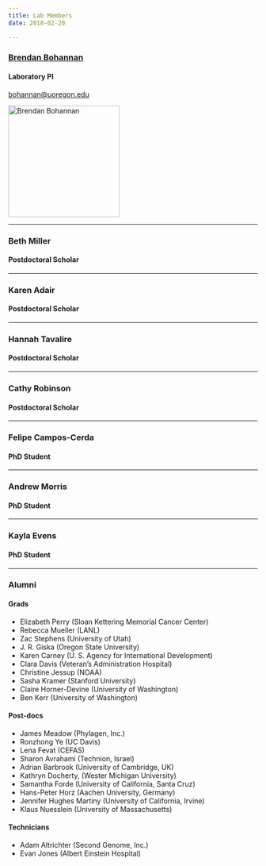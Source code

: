 ```yaml
---
title: Lab Members
date: 2018-02-20

---
```


### <a href="/people/bohannan">Brendan Bohannan</a>
#### Laboratory PI
bohannan@uoregon.edu


<a href="/people/bohannan">
<img src="/img/bohannan.jpg" alt="Brendan Bohannan" align="left"  width="225" height="225">
</a>
<br clear="all" />

---

### Beth Miller
#### Postdoctoral Scholar

---

### Karen Adair
#### Postdoctoral Scholar

---

### Hannah Tavalire
#### Postdoctoral Scholar

---

### Cathy Robinson
#### Postdoctoral Scholar


---

### Felipe Campos-Cerda
#### PhD Student

---

### Andrew Morris
#### PhD Student

---

### Kayla Evens
#### PhD Student

---

### Alumni
#### Grads

- Elizabeth Perry (Sloan Kettering Memorial Cancer Center)
- Rebecca Mueller (LANL)
- Zac Stephens (University of Utah)
- J. R. Giska (Oregon State University)
- Karen Carney (U. S. Agency for International Development)
- Clara Davis (Veteran’s Administration Hospital)
- Christine Jessup (NOAA)
- Sasha Kramer (Stanford University)
- Claire Horner-Devine (University of Washington)
- Ben Kerr (University of Washington)

#### Post-docs
- James Meadow (Phylagen, Inc.)
- Ronzhong Ye (UC Davis)
- Lena Fevat (CEFAS)
- Sharon Avrahami (Technion, Israel)
- Adrian Barbrook (University of Cambridge, UK)
- Kathryn Docherty, (Wester Michigan University)
- Samantha Forde (University of California, Santa Cruz)
- Hans-Peter Horz (Aachen University, Germany)
- Jennifer Hughes Martiny (University of California, Irvine)
- Klaus Nuesslein (University of Massachusetts)

#### Technicians

- Adam Altrichter (Second Genome, Inc.)
- Evan Jones (Albert Einstein Hospital)
